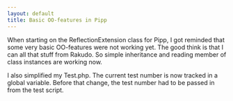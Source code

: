 ```yaml
---
layout: default
title: Basic OO-features in Pipp
---
```


<p>
When starting on the ReflectionExtension class for Pipp, I got reminded that some very basic OO-features were not working yet. The good think is that I can all that stuff from Rakudo. So simple inheritance and reading member of class instances are working now.
</p><p>
I also simplified my Test.php. The current test number is now tracked in a global variable. Before that change, the test number had to be passed in from the test script.
</p>
